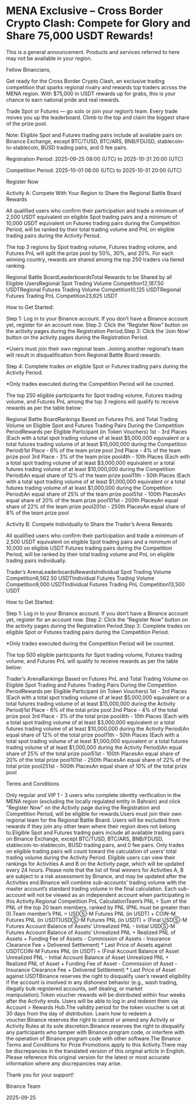 # MENA Exclusive – Cross Border Crypto Clash: Compete for Glory and Share 75,000 USDT Rewards!

This is a general announcement. Products and services referred to here may not be available in your region.

Fellow Binancians,

Get ready for the Cross Border Crypto Clash, an exclusive trading competition that sparks regional rivalry and rewards top traders across the MENA region. With $75,000 in USDT rewards up for grabs, this is your chance to earn national pride and real rewards.

Trade Spot or Futures — go solo or join your region’s team. Every trade moves you up the leaderboard. Climb to the top and claim the biggest share of the prize pool.

Note: Eligible Spot and Futures trading pairs include all available pairs on Binance Exchange, except BTC/TUSD, BTC/ARS, BNB/FDUSD, stablecoin-to-stablecoin, BUSD trading pairs, and 0 fee pairs. 

Registration Period: 2025-09-25 08:00 (UTC) to 2025-10-31 20:00 (UTC)

Competition Period: 2025-10-01 08:00 (UTC) to 2025-10-31 20:00 (UTC)

Register Now

Activity A: Compete With Your Region to Share the Regional Battle Board Rewards

All qualified users who confirm their participation and trade a minimum of 2,500 USDT equivalent on eligible Spot trading pairs and a minimum of 10,000 USDT equivalent on Futures trading pairs during the Competition Period, will be ranked by their total trading volume and PnL on eligible trading pairs during the Activity Period. 

The top 3 regions by Spot trading volume, Futures trading volume, and Futures PnL will split the prize pool by 50%, 30%, and 20%. For each winning country, rewards are shared among the top 250 traders via tiered ranking.

Regional Battle BoardLeaderboardsTotal Rewards to be Shared by all Eligible UsersRegional Spot Trading Volume Competition12,187.50 USDTRegional Futures Trading Volume Competition10,125 USDTRegional Futures Trading PnL Competition23,625 USDT

How to Get Started:

Step 1: Log in to your Binance account. If you don’t have a Binance account yet, register for an account now.  Step 2: Click the “Register Now” button on the activity pages during the Registration Period.Step 3: Click the ‘Join Now’ button on the activity pages during the Registration Period.

*Users must join their own regional team. Joining another regional’s team will result in disqualification from Regional Battle Board rewards.

Step 4: Complete trades on eligible Spot or Futures trading pairs during the Activity Period.

*Only trades executed during the Competition Period will be counted.

The top 250 eligible participants for Spot trading volume, Futures trading volume, and Futures PnL among the top 3 regions will qualify to receive rewards as per the table below:

Regional Battle BoardRankings Based on Futures PnL and Total Trading Volume on Eligible Spot and Futures Trading Pairs During the Competition PeriodRewards per Eligible Participant (in Token Vouchers) 1st - 3rd Places (Each with a total spot trading volume of at least $5,000,000 equivalent or a total futures trading volume of at least $15,000,000 during the Competition Period)1st Place - 6% of the team prize pool 2nd Place - 4% of the team prize pool 3rd Place - 3% of the team prize pool4th - 10th Places (Each with a total spot trading volume of at least $3,000,000 equivalent or a total futures trading volume of at least $10,000,000 during the Competition Period)An equal share of 12% of the team prize pool11th - 50th Places (Each with a total spot trading volume of at least $1,000,000 equivalent or a total futures trading volume of at least $1,000,000 during the Competition Period)An equal share of 25% of the team prize pool51st - 100th PlacesAn equal share of 20% of the team prize pool101st - 200th PlacesAn equal share of 22% of the team prize pool201st - 250th PlacesAn equal share of 8% of the team prize pool

Activity B: Compete Individually to Share the Trader’s Arena Rewards

All qualified users who confirm their participation and trade a minimum of 2,500 USDT equivalent on eligible Spot trading pairs and a minimum of 10,000 on eligible USDT Futures trading pairs during the Competition Period, will be ranked by their total trading volume and PnL on eligible trading pairs individually. 

Trader’s ArenaLeaderboardsRewardsIndividual Spot Trading Volume Competition6,562.50 USDTIndividual Futures Trading Volume Competition9,000 USDTIndividual Futures Trading PnL Competition13,500 USDT

How to Get Started:

Step 1: Log in to your Binance account. If you don’t have a Binance account yet, register for an account now.  Step 2: Click the “Register Now” button on the activity pages during the Registration Period.Step 3: Complete trades on eligible Spot or Futures trading pairs during the Competition Period.

*Only trades executed during the Competition Period will be counted.

The top 500 eligible participants for Spot trading volume, Futures trading volume, and Futures PnL will qualify to receive rewards as per the table below:

Trader’s ArenaRankings Based on Futures PnL and Total Trading Volume on Eligible Spot Trading and Futures Trading Pairs During the Competition PeriodRewards per Eligible Participant (in Token Vouchers) 1st - 3rd Places (Each with a total spot trading volume of at least $5,000,000 equivalent or a total futures trading volume of at least $15,000,000 during the Activity Period)1st Place - 6% of the total prize pool 2nd Place - 4% of the total prize pool  3rd Place - 3% of the total prize pool4th - 10th Places (Each with a total spot trading volume of at least $3,000,000 equivalent or a total futures trading volume of at least $10,000,000 during the Activity Period)An equal share of 12% of the total prize pool11th - 50th Places (Each with a total spot trading volume of at least $1,000,000 equivalent or a total futures trading volume of at least $1,000,000 during the Activity Period)An equal share of 25% of the total prize pool51st - 100th PlacesAn equal share of 20% of the total prize pool101st - 250th PlacesAn equal share of 22% of the total prize pool251st - 500th PlacesAn equal share of 10% of the total prize pool

Terms and Conditions

Only regular and VIP 1 - 3 users who complete identity verification in the MENA region (excluding the locally regulated entity in Bahrain) and click "Register Now" on the Activity page during the Registration and Competition Period, will be eligible for rewards.Users must join their own regional team for the Regional Battle Board. Users will be excluded from rewards if they join any other team where their region does not belong to.Eligible Spot and Futures trading pairs include all available trading pairs on Binance Exchange, except BTC/TUSD, BTC/ARS, BNB/FDUSD, stablecoin-to-stablecoin, BUSD trading pairs, and 0 fee pairs. Only trades on eligible trading pairs will count toward the calculation of users’ total trading volume during the Activity Period. Eligible users can view their rankings for Activities A and B on the Activity page, which will be updated every 24 hours. Please note that the list of final winners for Activities A, B are subject to a risk assessment by Binance, and may be updated after the Activities end.Binance will combine sub-accounts' trading volume with the master account’s standard trading volume in the final calculation. Each sub-account will not be viewed as an independent account when participating in this Activity.Regional Competition PnL CalculationTeam’s PNL = Sum of the PNL of the top 20 team members, ranked by PNL (PNL must be greater than 0).Team member’s PNL = USDⓈ-M Futures PNL (in USDT) + COIN-M Futures PNL (in USDT)USDⓈ-M Futures PNL (in USDT) = (Final USDⓈ-M Futures Account Balance of Assets’ Unrealized PNL - Initial USDⓈ-M Futures Account Balance of Assets’ Unrealized PNL + Realized PNL of Assets + Funding Fee of Assets - Commission of Assets - Insurance Clearance Fee + Delivered Settlement) * Last Price of Assets against USDTCOIN-M Futures PNL (in USDT) = (Final Account Balance of Asset Unrealized PNL - Initial Account Balance of Asset Unrealized PNL + Realized PNL of Asset + Funding Fee of Asset - Commission of Asset - Insurance Clearance Fee + Delivered Settlement) * Last Price of Asset against USDTBinance reserves the right to disqualify user’s reward eligibility if the account is involved in any dishonest behavior (e.g., wash trading, illegally bulk registered accounts, self dealing, or market manipulation).Token voucher rewards will be distributed within four weeks after the Activity ends. Users will be able to log in and redeem them via Account > Rewards Hub.The validity period for the token voucher is set at 30 days from the day of distribution. Learn how to redeem a voucher.Binance reserves the right to cancel or amend any Activity or Activity Rules at its sole discretion.Binance reserves the right to disqualify any participants who tamper with Binance program code, or interfere with the operation of Binance program code with other software.The Binance Terms and Conditions for Prize Promotions apply to this Activity.There may be discrepancies in the translated version of this original article in English. Please reference this original version for the latest or most accurate information where any discrepancies may arise. 

Thank you for your support!

Binance Team

2025-09-25